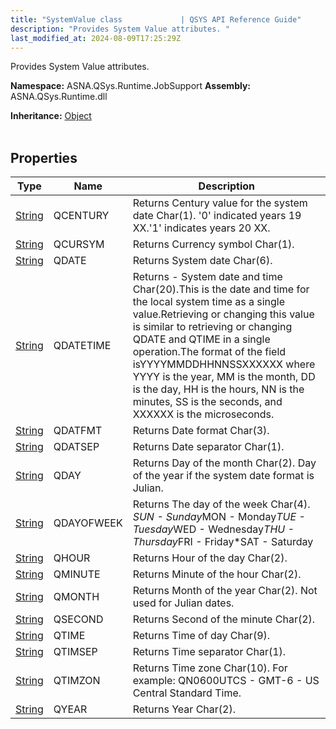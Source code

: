 ```yaml
---
title: "SystemValue class             | QSYS API Reference Guide"
description: "Provides System Value attributes. "
last_modified_at: 2024-08-09T17:25:29Z
---
```


Provides System Value attributes.

**Namespace:** ASNA.QSys.Runtime.JobSupport
**Assembly:** ASNA.QSys.Runtime.dll

**Inheritance:** [Object](https://docs.microsoft.com/en-us/dotnet/api/system.object)
<br>
<br>

## Properties

| Type | Name | Description
| --- | --- | --- 
| [String](https://learn.microsoft.com/en-us/dotnet/api/system.string?view=net-8.0) | QCENTURY | Returns Century value for the system date Char(1). '0' indicated years 19 XX.'1' indicates years 20 XX. |
| [String](https://learn.microsoft.com/en-us/dotnet/api/system.string?view=net-8.0) | QCURSYM | Returns Currency symbol Char(1). |
| [String](https://learn.microsoft.com/en-us/dotnet/api/system.string?view=net-8.0) | QDATE | Returns System date Char(6). |
| [String](https://learn.microsoft.com/en-us/dotnet/api/system.string?view=net-8.0) | QDATETIME | Returns - System date and time Char(20).This is the date and time for the local system time as a single value.Retrieving or changing this value is similar to retrieving or changing QDATE and QTIME in a single operation.The format of the field isYYYYMMDDHHNNSSXXXXXX where YYYY is the year, MM is the month, DD is the day, HH is the hours, NN is the minutes, SS is the seconds, and XXXXXX is the microseconds.      |
| [String](https://learn.microsoft.com/en-us/dotnet/api/system.string?view=net-8.0) | QDATFMT | Returns Date format Char(3). |
| [String](https://learn.microsoft.com/en-us/dotnet/api/system.string?view=net-8.0) | QDATSEP | Returns Date separator Char(1). |
| [String](https://learn.microsoft.com/en-us/dotnet/api/system.string?view=net-8.0) | QDAY | Returns Day of the month Char(2). Day of the year if the system date format is Julian. |
| [String](https://learn.microsoft.com/en-us/dotnet/api/system.string?view=net-8.0) | QDAYOFWEEK | Returns The day of the week Char(4). *SUN - Sunday*MON - Monday*TUE - Tuesday*WED - Wednesday*THU - Thursday*FRI - Friday*SAT - Saturday |
| [String](https://learn.microsoft.com/en-us/dotnet/api/system.string?view=net-8.0) | QHOUR | Returns Hour of the day Char(2). |
| [String](https://learn.microsoft.com/en-us/dotnet/api/system.string?view=net-8.0) | QMINUTE | Returns Minute of the hour Char(2). |
| [String](https://learn.microsoft.com/en-us/dotnet/api/system.string?view=net-8.0) | QMONTH | Returns Month of the year Char(2). Not used for Julian dates. |
| [String](https://learn.microsoft.com/en-us/dotnet/api/system.string?view=net-8.0) | QSECOND | Returns Second of the minute Char(2). |
| [String](https://learn.microsoft.com/en-us/dotnet/api/system.string?view=net-8.0) | QTIME | Returns Time of day Char(9). |
| [String](https://learn.microsoft.com/en-us/dotnet/api/system.string?view=net-8.0) | QTIMSEP | Returns Time separator Char(1). |
| [String](https://learn.microsoft.com/en-us/dotnet/api/system.string?view=net-8.0) | QTIMZON | Returns Time zone Char(10). For example: QN0600UTCS - GMT-6 - US Central Standard Time. |
| [String](https://learn.microsoft.com/en-us/dotnet/api/system.string?view=net-8.0) | QYEAR | Returns Year Char(2). |
